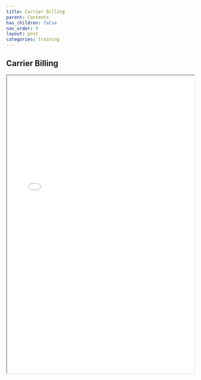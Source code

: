 ```yaml
---
title: Carrier Billing
parent: Contents
has_children: false
nav_order: 5
layout: post
categories: training
---
```



## Carrier Billing


<iframe width="100%" height="800" src="./assets/ph2/PETAL - Carrier Billing V 1.0.pdf">



